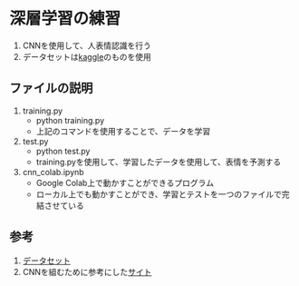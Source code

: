 # 深層学習の練習

1. CNNを使用して、人表情認識を行う
1. データセットは[kaggle](https://www.kaggle.com/c/challenges-in-representation-learning-facial-expression-recognition-challenge/data)のものを使用

## ファイルの説明
1. training.py
   - python training.py
   - 上記のコマンドを使用することで、データを学習
1. test.py
   - python test.py
   - training.pyを使用して、学習したデータを使用して、表情を予測する
1. cnn_colab.ipynb
   - Google Colab上で動かすことができるプログラム
   - ローカル上でも動かすことができ、学習とテストを一つのファイルで完結させている


## 参考
1. [データセット](https://www.kaggle.com/c/challenges-in-representation-learning-facial-expression-recognition-challenge/data)
1. CNNを組むために参考にした[サイト](https://qiita.com/mathlive/items/8e1f9a8467fff8dfd03c)